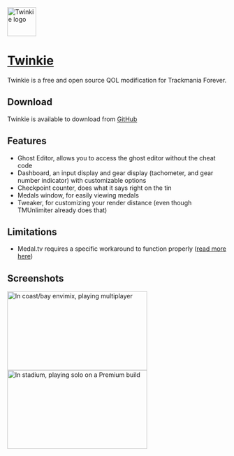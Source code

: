 <img src="./favicon.ico" alt="Twinkie logo" width="66" height="66"/>

# [Twinkie](https://github.com/TwinkieTweaks/Twinkie)

<p class="first-p">Twinkie is a free and open source QOL modification for Trackmania Forever.</p>

## Download

Twinkie is available to download from [GitHub](https://github.com/TwinkieTweaks/Twinkie/releases/)

## Features

- Ghost Editor, allows you to access the ghost editor without the cheat code
- Dashboard, an input display and gear display (tachometer, and gear number indicator) with customizable options
- Checkpoint counter, does what it says right on the tin
- Medals window, for easily viewing medals
- Tweaker, for customizing your render distance (even though TMUnlimiter already does that)

## Limitations

- Medal.tv requires a specific workaround to function properly ([read more here](https://github.com/TwinkieTweaks/Twinkie?tab=readme-ov-file#medaltv))

## Screenshots

<div class="gallery">
					<a href="https://github.com/user-attachments/assets/5391ee54-9d2f-40a6-9c26-218cd95e2bf1" target="_blank">
						<img src="https://github.com/user-attachments/assets/5391ee54-9d2f-40a6-9c26-218cd95e2bf1" width="320" height="180" alt="In coast/bay envimix, playing multiplayer" />
					</a>
					<a href="https://github.com/user-attachments/assets/54d06017-bbf3-48ee-b8e1-a07288d3d672" target="_blank">
						<img src="https://github.com/user-attachments/assets/54d06017-bbf3-48ee-b8e1-a07288d3d672" width="320" height="180" alt="In stadium, playing solo on a Premium build" />
	                </a>
</div>
